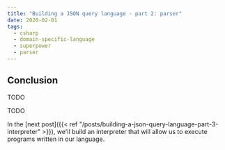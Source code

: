```yaml
---
title: "Building a JSON query language - part 2: parser"
date: 2020-02-01
tags:
  - csharp
  - domain-specific-language
  - superpower
  - parser
---
```


## Conclusion

TODO

TODO

In the [next post]({{< ref "/posts/building-a-json-query-language-part-3-interpreter" >}}), we'll build an interpreter that will allow us to execute programs written in our language.
